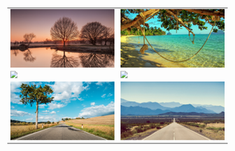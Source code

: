 <table border="0">
  <tr>
    <td width="50%">
      <img src="/WallpaperStudio10-115282.jpg" width="100%">
    </td>
    <td width="50%">
      <img src="/WallpaperStudio10-23714.jpg" width="100%">
    </td>
  </tr>
  <tr>
    <td width="50%">
      <img src="/WallpaperStudio10-91323.jpg" width="100%">
    </td>
    <td width="50%">
      <img src="/WallpaperStudio10-115314.jpg" width="100%">
    </td>
  </tr>
  <tr>
    <td width="50%">
      <img src="/WallpaperStudio10-115323.jpg" width="100%">
    </td>
    <td width="50%">
      <img src="/ChMkJ1m1qR6IGaZPAAa-QWR6iL4AAgWOAKveAUABr5Z735.jpg" width="100%">
    </td>
</table>
